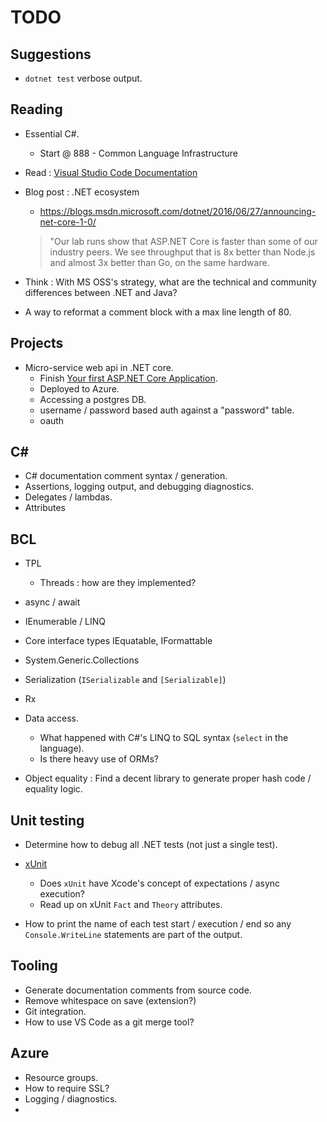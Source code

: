 # TODO

## Suggestions

* `dotnet test` verbose output.

## Reading

* Essential C#.
    * Start @ 888 - Common Language Infrastructure

* Read : [Visual Studio Code Documentation](https://code.visualstudio.com/Docs)
* Blog post : .NET ecosystem
    * https://blogs.msdn.microsoft.com/dotnet/2016/06/27/announcing-net-core-1-0/
    > "Our lab runs show that ASP.NET Core is faster than some of our industry peers. We see throughput that is 8x better than Node.js and almost 3x better than Go, on the same hardware.
* Think : With MS OSS's strategy, what are the technical and community differences between .NET and Java?
* A way to reformat a comment block with a max line length of 80.

## Projects

* Micro-service web api in .NET core.
    * Finish [Your first ASP.NET Core Application](https://docs.asp.net/en/latest/tutorials/your-first-mac-aspnet.html).
    * Deployed to Azure.
    * Accessing a postgres DB.
    * username / password based auth against a "password" table.
    * oauth

## C#

* C# documentation comment syntax / generation.
* Assertions, logging output, and debugging diagnostics.
* Delegates / lambdas.
* Attributes

## BCL

* TPL
    * Threads : how are they implemented?
* async / await
* IEnumerable / LINQ
* Core interface types IEquatable, IFormattable
* System.Generic.Collections
* Serialization (`ISerializable` and `[Serializable]`)
* Rx
* Data access.
    * What happened with C#'s LINQ to SQL syntax (`select` in the language).
    * Is there heavy use of ORMs?

* Object equality : Find a decent library to generate proper hash code / equality logic.

## Unit testing

* Determine how to debug all .NET tests (not just a single test).
* [xUnit](https://xunit.github.io/)
    * Does `xUnit` have Xcode's concept of expectations / async execution?
    * Read up on xUnit `Fact` and `Theory` attributes.

* How to print the name of each test start / execution / end so any `Console.WriteLine` statements are part of the output.

## Tooling

* Generate documentation comments from source code.
* Remove whitespace on save (extension?)
* Git integration.
* How to use VS Code as a git merge tool?

## Azure

* Resource groups.
* How to require SSL?
* Logging / diagnostics.
*


